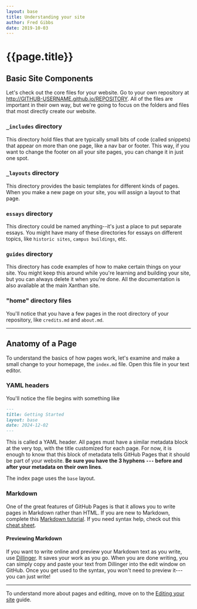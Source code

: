 ```yaml
---
layout: base
title: Understanding your site
author: Fred Gibbs
date: 2019-10-03
---
```


# {{page.title}}

<!--
### Table of Contents
* TOC
{:toc}
-->


## Basic Site Components
Let's check out the core files for your website. Go to your own repository at http://GITHUB-USERNAME.github.io/REPOSITORY. All of the files are important in their own way, but we're going to focus on the folders and files that most directly create our website.

### `_includes` directory
This directory hold files that are typically small bits of code (called snippets) that appear on more than one page, like a nav bar or footer. This way, if you want to change the footer on all your site pages, you can change it in just one spot.

### `_layouts` directory
This directory provides the basic templates for different kinds of pages. When you make a new page on your site, you will assign a layout to that page.

### `essays` directory
This directory could be named anything--it's just a place to put separate essays. You might have many of these directories for essays on different topics, like `historic sites`, `campus buildings`, etc.

### `guides` directory
This directory has code examples of how to make certain things on your site. You might keep this around while you're learning and building your site, but you can always delete it when you're done. All the documentation is also available at the main Xanthan site.


### "home" directory files
You'll notice that you have a few pages in the root directory of your repository, like `credits.md` and `about.md`. 


---


## Anatomy of a Page
To understand the basics of how pages work, let's examine and make a small change to your homepage, the `index.md` file. Open this file in your text editor.

### YAML headers
You'll notice the file begins with something like

``` markdown
---
title: Getting Started
layout: base
date: 2024-12-02
---
```

This is called a YAML header. All pages must have a similar metadata block at the very top, with the title customized for each page. For now, it is enough to know that this block of metadata tells GitHub Pages that it should be part of your website. **Be sure you have the 3 hyphens `---` before and after your metadata on their own lines**.

The index page uses the `base` layout.


### Markdown
One of the great features of GitHub Pages is that it allows you to write pages in Markdown rather than HTML. If you are new to Markdown, complete this [Markdown tutorial](https://www.markdowntutorial.com/). If you need syntax help, check out this [cheat sheet](https://www.markdownguide.org/cheat-sheet).

#### Previewing Markdown
If you want to write online and preview your Markdown text as you write, use [Dillinger](https://dillinger.io/). It saves your work as you go. When you are done writing, you can simply copy and paste your text from Dillinger into the edit window on GitHub. Once you get used to the syntax, you won't need to preview it---you can just write!

---

To understand more about pages and editing, move on to the [Editing your site](editing-your-site.md) guide.
